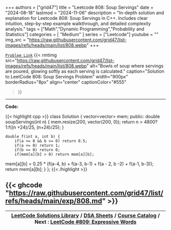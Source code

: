 
+++
authors = ["grid47"]
title = "Leetcode 808: Soup Servings"
date = "2024-08-18"
lastmod = "2024-11-06"
description = "In-depth solution and explanation for Leetcode 808: Soup Servings in C++. Includes clear intuition, step-by-step example walkthrough, and detailed complexity analysis."
tags = ["Math","Dynamic Programming","Probability and Statistics"]
categories = [
    "Medium"
]
series = ["Leetcode"]
youtube = ""
img_src = "https://raw.githubusercontent.com/grid47/list-images/refs/heads/main/list/808.webp"
+++



[`Problem Link`](https://leetcode.com/problems/soup-servings/description/)
{{< rmtimg 
    src="https://raw.githubusercontent.com/grid47/list-images/refs/heads/main/list/808.webp" 
    alt="Bowls of soup where servings are poured, glowing softly as each serving is calculated."
    caption="Solution to LeetCode 808: Soup Servings Problem"
    width="900px"
    borderRadius="8px"
    align="center" 
    captionColor="#555"
>}}
---
**Code:**

{{< highlight cpp >}}
class Solution {
        vector<vector<double>> mem;
public:
    double soupServings(int n) {
        mem.resize(200, vector<double>(200, 0));
        return n > 4800? 1:f((n +24)/25, (n+24)/25);
    }

    double f(int a, int b) {
        if(a <= 0 && b <= 0) return 0.5;
        if(a <= 0) return 1;
        if(b <= 0) return 0;
        if(mem[a][b] > 0) return mem[a][b];
 mem[a][b] = 0.25 * (f(a-4, b) + f(a-3, b-1) + f(a - 2, b -2) + f(a-1, b-3));
        return mem[a][b];
    }
};
{{< /highlight >}}

{{< ghcode "https://raw.githubusercontent.com/grid47/list/refs/heads/main/exp/808.md" >}}
---

| [LeetCode Solutions Library](https://grid47.xyz/leetcode/) / [DSA Sheets](https://grid47.xyz/sheets/) / [Course Catalog](https://grid47.xyz/courses/) / Next : [LeetCode #809: Expressive Words](https://grid47.xyz/leetcode/solution-809-expressive-words/) |
| --- |
